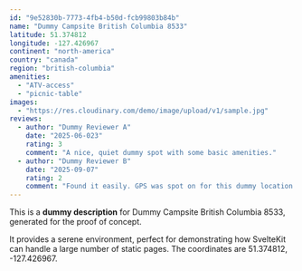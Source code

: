 ```yaml
---
id: "9e52830b-7773-4fb4-b50d-fcb99803b84b"
name: "Dummy Campsite British Columbia 8533"
latitude: 51.374812
longitude: -127.426967
continent: "north-america"
country: "canada"
region: "british-columbia"
amenities:
  - "ATV-access"
  - "picnic-table"
images:
  - "https://res.cloudinary.com/demo/image/upload/v1/sample.jpg"
reviews:
  - author: "Dummy Reviewer A"
    date: "2025-06-023"
    rating: 3
    comment: "A nice, quiet dummy spot with some basic amenities."
  - author: "Dummy Reviewer B"
    date: "2025-09-07"
    rating: 2
    comment: "Found it easily. GPS was spot on for this dummy location."
---
```


This is a **dummy description** for Dummy Campsite British Columbia 8533, generated for the proof of concept.

It provides a serene environment, perfect for demonstrating how SvelteKit can handle a large number of static pages. The coordinates are 51.374812, -127.426967.
